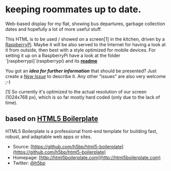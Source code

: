 # keeping roommates up to date.

Web-based display for my flat, showing bus departures, garbage collection dates and hopefully a lot of more useful stuff.

This HTML is to be used / showed on a screen[1] in the kitchen, driven by a [RaspberryPi](http://www.raspberrypi.org/). Maybe it will be also served to the Internet for having a look at it from outside, then best with a style optimized for mobile devices.
For setting it up on a RaspberryPi have a look at the folder ´[raspberrypi]`(raspberrypi) and its **[readme](raspberrypi/README.md)**

You got an ***idea for further information*** that should be presented? Just create a *[New Issue](https://github.com/semaphor/w61-webdisplay/issues)* to describe it. Any other “issues” are also very welcome ;-)


[1] So currently it's optimized to the actual resolution of our screen (1024x768 px), which is so far mostly hard coded (only due to the lack of time).


## based on [HTML5 Boilerplate](http://html5boilerplate.com)

HTML5 Boilerplate is a professional front-end template for building fast, robust, and adaptable web apps or sites.

* Source: [https://github.com/h5bp/html5-boilerplate](https://github.com/h5bp/html5-boilerplate)
* Homepage: [http://html5boilerplate.com](http://html5boilerplate.com)
* Twitter: [@h5bp](http://twitter.com/h5bp)
